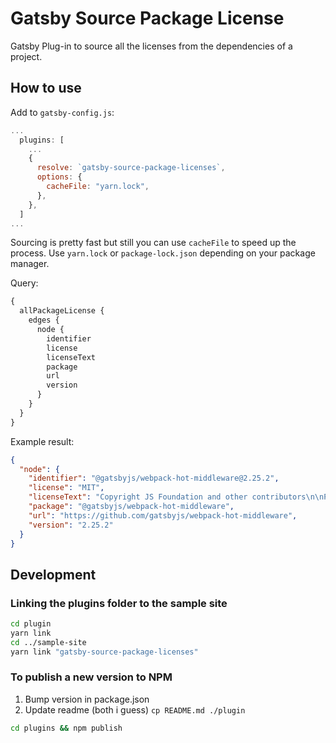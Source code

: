 # Gatsby Source Package License

Gatsby Plug-in to source all the licenses from the dependencies of a project.

## How to use

Add to `gatsby-config.js`:

```js
...
  plugins: [
    ...
    {
      resolve: `gatsby-source-package-licenses`,
      options: {
        cacheFile: "yarn.lock",
      },
    },
  ]
...
```

Sourcing is pretty fast but still you can use `cacheFile` to speed up the process. Use `yarn.lock` or `package-lock.json` depending on your package manager.

Query:

```graphql
{
  allPackageLicense {
    edges {
      node {
        identifier
        license
        licenseText
        package
        url
        version
      }
    }
  }
}
```

Example result:

```json
{
  "node": {
    "identifier": "@gatsbyjs/webpack-hot-middleware@2.25.2",
    "license": "MIT",
    "licenseText": "Copyright JS Foundation and other contributors\n\nPermissionhereby granted...",
    "package": "@gatsbyjs/webpack-hot-middleware",
    "url": "https://github.com/gatsbyjs/webpack-hot-middleware",
    "version": "2.25.2"
  }
}
```

## Development

### Linking the plugins folder to the sample site

```sh
cd plugin
yarn link
cd ../sample-site
yarn link "gatsby-source-package-licenses"
```

### To publish a new version to NPM

1. Bump version in package.json
2. Update readme (both i guess) `cp README.md ./plugin`

```sh 
cd plugins && npm publish
```
